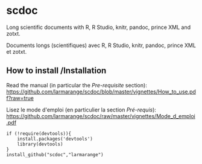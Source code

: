 scdoc
=====

Long scientific documents with R, R Studio, knitr, pandoc, prince XML and zotxt.

Documents longs (scientifiques) avec R, R Studio, knitr, pandoc, prince XML et zotxt.

## How to install /Installation

Read the manual (in particular the *Pre-requisite* section): https://github.com/larmarange/scdoc/blob/master/vignettes/How_to_use.pdf?raw=true

Lisez le mode d'emploi (en particulier la section *Pré-requis*): https://github.com/larmarange/scdoc/raw/master/vignettes/Mode_d_emploi.pdf


```{r}
if (!require(devtools)){
    install.packages('devtools')
    library(devtools)
}
install_github("scdoc","larmarange")
```
